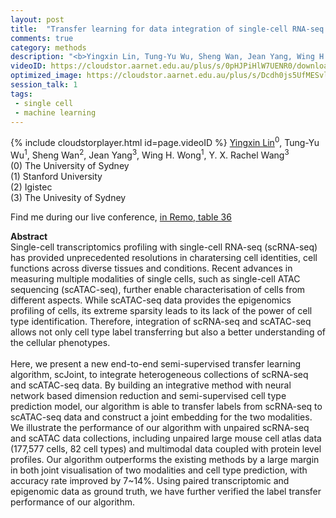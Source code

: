 ```yaml
---
layout: post
title:  "Transfer learning for data integration of single-cell RNA-seq and ATAC-seq"
comments: true
category: methods
description: "<b>Yingxin Lin, Tung-Yu Wu, Sheng Wan, Jean Yang, Wing H. Wong, Y. X. Rachel Wang</b><br/>Single-cell transcriptomics profiling with single-..."
videoID: https://cloudstor.aarnet.edu.au/plus/s/0pHJPiHlW7UENR0/download
optimized_image: https://cloudstor.aarnet.edu.au/plus/s/Dcdh0js5UfMESvl/download
session_talk: 1
tags:
 - single cell
 - machine learning
---
```

{% include cloudstorplayer.html id=page.videoID %}
<u>Yingxin Lin</u><sup>0</sup>, Tung-Yu Wu<sup>1</sup>, Sheng Wan<sup>2</sup>, Jean Yang<sup>3</sup>, Wing H. Wong<sup>1</sup>, Y. X. Rachel Wang<sup>3</sup><br/>
\(0\) The University of Sydney<br/>
\(1\) Stanford University<br/>
\(2\) Igistec<br/>
\(3\) The Univesity of Sydney

Find me during our live conference, [in Remo, table 36](https://remo.co)

<b>Abstract</b><br/>
Single-cell transcriptomics profiling with single-cell RNA-seq \(scRNA-seq\) has provided unprecedented resolutions in charatersing cell identities, cell functions across diverse tissues and conditions. Recent advances in measuring multiple modalities of single cells, such as single-cell ATAC sequencing \(scATAC-seq\), further enable characterisation of cells from different aspects. While scATAC-seq data provides the epigenomics profiling of cells, its extreme sparsity leads to its lack of the power of cell type identification. Therefore, integration of scRNA-seq and scATAC-seq allows not only cell type label transferring but also a better understanding of the cellular phenotypes. <br/><br/>Here, we present a new end-to-end semi-supervised transfer learning algorithm, scJoint, to integrate heterogeneous collections of scRNA-seq and scATAC-seq data.  By building an integrative method with neural network based dimension reduction and semi-supervised cell type prediction model, our algorithm is able to transfer labels from scRNA-seq to scATAC-seq data and construct a joint embedding for the two modalities. We illustrate the performance of our algorithm with unpaired scRNA-seq and scATAC data collections, including unpaired large mouse cell atlas data \(177,577 cells, 82 cell types\) and multimodal data coupled with protein level profiles. Our algorithm outperforms the existing methods by a large margin in both joint visualisation of two modalities and cell type prediction, with accuracy rate improved by 7~14%. Using paired transcriptomic and epigenomic data as ground truth, we have further verified the label transfer performance of our algorithm.<br/>
